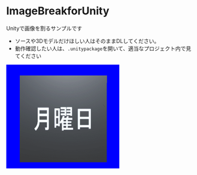 # ImageBreakforUnity
Unityで画像を割るサンプルです

* ソースや3Dモデルだけほしい人はそのままDLしてください。
* 動作確認したい人は、`.unitypackage`を開いて、適当なプロジェクト内で見てください

![サンプル画像](https://github.com/gologius/ImageBreakforUnity/blob/master/mon_crash2.gif)
